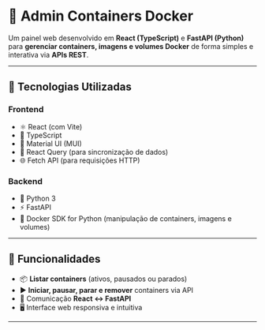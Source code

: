 # 🐳 Admin Containers Docker

Um painel web desenvolvido em **React (TypeScript)** e **FastAPI (Python)** para **gerenciar containers, imagens e volumes Docker** de forma simples e interativa via **APIs REST**.

---

## 🚀 Tecnologias Utilizadas

### **Frontend**
- ⚛️ React (com Vite)
- 🔷 TypeScript
- 🎨 Material UI (MUI)
- 🔄 React Query (para sincronização de dados)
- 🌐 Fetch API (para requisições HTTP)

### **Backend**
- 🐍 Python 3
- ⚡ FastAPI
- 🐋 Docker SDK for Python (manipulação de containers, imagens e volumes)

---

## 🧠 Funcionalidades

- 📦 **Listar containers** (ativos, pausados ou parados)  
- ▶️ **Iniciar, pausar, parar e remover** containers via API  
- 🔗 Comunicação **React ↔ FastAPI**  
- 🖥️ Interface web responsiva e intuitiva  

---

